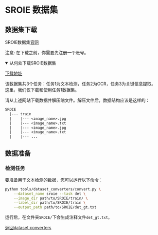 # SROIE 数据集

## 数据集下载

SROIE数据集[官网](https://rrc.cvc.uab.es/?ch=13)

注意: 在下载之前，你需要先注册一个账号。

<details open markdown>
<summary>从何处下载SROIE数据集</summary>

[下载地址](https://rrc.cvc.uab.es/?ch=13&com=downloads)

该数据集共3个任务：任务1为文本检测，任务2为OCR，任务3为关键信息提取。这里，我们仅下载和使用任务1数据集。

</details>

请从上述网站下载数据并解压缩文件。解压文件后，数据结构应该是这样的：
```txt
SROIE
  |--- train
  |    |--- <image_name>.jpg
  |    |--- <image_name>.txt
  |    |--- <image_name>.jpg
  |    |--- <image_name>.txt
  |    |--- ...
```

## 数据准备

### 检测任务

要准备用于文本检测的数据，您可以运行以下命令：

```bash
python tools/dataset_converters/convert.py \
    --dataset_name sroie --task det \
    --image_dir path/to/SROIE/train/ \
    --label_dir path/to/SROIE/train \
    --output_path path/to/SROIE/det_gt.txt
```

运行后，在文件夹`SROIE/`下会生成注释文件`det_gt.txt`。

[返回dataset converters](converters.md)
